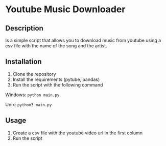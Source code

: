 # Youtube Music Downloader

## Description

Is a simple script that allows you to download music from youtube using a csv file with the name of the song and the artist.

## Installation

1. Clone the repository
2. Install the requirements (pytube, pandas)
3. Run the script with the following command

Windows:
```python main.py```

Unix:
```python3 main.py```

## Usage

1. Create a csv file with the youtube video url in the first column
2. Run the script

